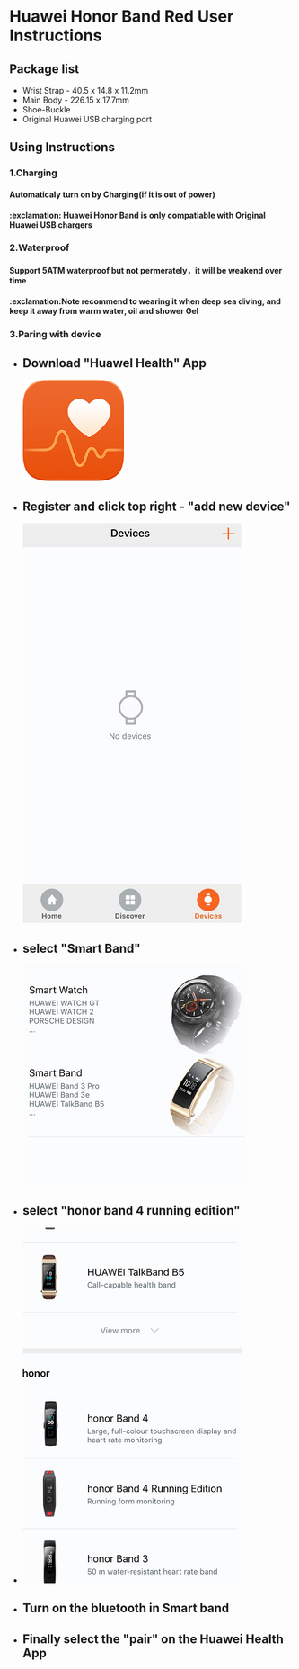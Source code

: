 <h1>Huawei Honor Band Red User Instructions</h1>

<h2>Package list</h2>

<ul>
  <li>Wrist Strap - 40.5 x 14.8 x 11.2mm</li>
  <li>Main Body - 226.15 x 17.7mm</li>
  <li>Shoe-Buckle</li>
  <li>Original Huawei USB charging port</li>
</ul>


<h2>Using Instructions</h2> 

<h3>1.Charging</h3>
<h4>Automaticaly turn on by Charging(if it is out of power)</h4>
<h4>:exclamation: Huawei Honor Band is only compatiable with Original Huawei USB chargers</h4>

<h3>2.Waterproof</h3>
<h4>Support 5ATM waterproof but not permerately，it will be weakend over time</h4>
<h4>:exclamation:Note recommend to wearing it when deep sea diving, and keep it away from warm water, oil and shower Gel<h4>
  
  
<h3>3.Paring with device</h3>
<ul>
  <li><h2>Download "Huawel Health" App</h2></li>
  <img src="https://github.com/JianNCI/rewards_module/blob/master/reward_screenshot/huaweihealthlogo.png">
  <li><h2>Register and click top right - "add new device"</h2></li>
  <img src="https://github.com/JianNCI/rewards_module/blob/master/reward_screenshot/adddevcice.png">
  <li><h2>select "Smart Band"</h2></li>
  <img src="https://github.com/JianNCI/rewards_module/blob/master/reward_screenshot/selectband.png">
  <li><h2>select "honor band 4 running edition"</h2><li>
  <img src="https://github.com/JianNCI/rewards_module/blob/master/reward_screenshot/honro4band4.png">
  <li><h2>Turn on the bluetooth in Smart band</h2></li>
  <li><h2>Finally select the "pair" on the Huawei Health App</h2></li>
 <ul>
   
   
